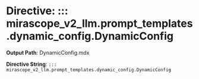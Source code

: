 # Directive: ::: mirascope_v2_llm.prompt_templates.dynamic_config.DynamicConfig

**Output Path**: DynamicConfig.mdx

**Directive String**: `::: mirascope_v2_llm.prompt_templates.dynamic_config.DynamicConfig`

